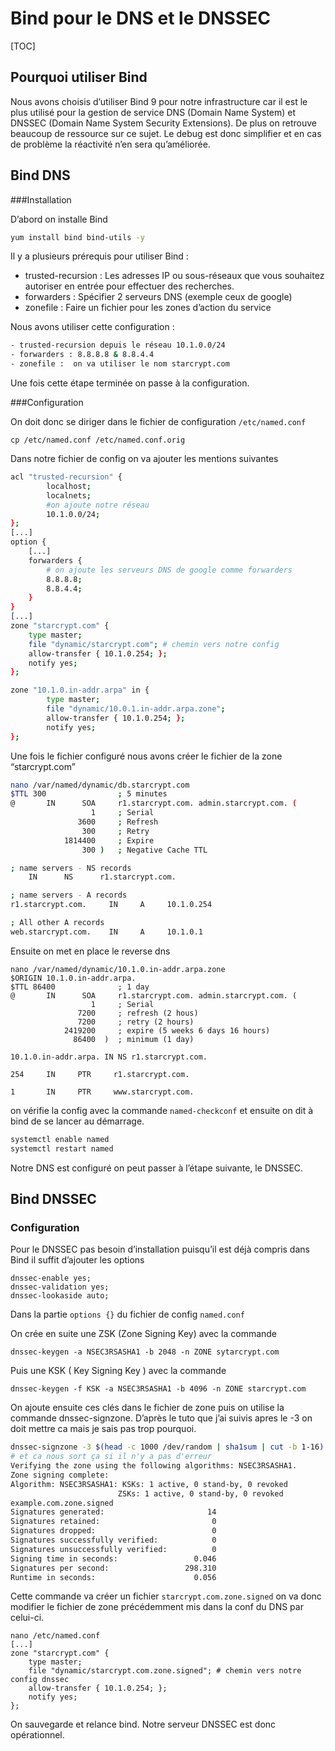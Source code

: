 # Bind pour le DNS et le DNSSEC



[TOC]

## Pourquoi utiliser Bind

Nous avons choisis d’utiliser Bind 9 pour notre infrastructure car il est le plus utilisé pour la gestion de service DNS (Domain Name System) et DNSSEC (Domain Name System Security Extensions). De plus on retrouve beaucoup de ressource sur ce sujet. Le debug est donc simplifier et en cas de problème la réactivité n’en sera qu’améliorée.

## Bind DNS

###Installation

D’abord on installe Bind

````bash
yum install bind bind-utils -y
````

Il y a plusieurs prérequis pour utiliser Bind :

- trusted-recursion : Les adresses IP ou sous-réseaux que vous souhaitez autoriser en entrée pour effectuer des recherches.
- forwarders : Spécifier 2 serveurs DNS (exemple ceux de google)
- zonefile : Faire un fichier pour les zones d’action du service



Nous avons utiliser cette configuration :

```bash
- trusted-recursion depuis le réseau 10.1.0.0/24
- forwarders : 8.8.8.8 & 8.8.4.4
- zonefile :  on va utiliser le nom starcrypt.com
```



Une fois cette étape terminée on passe à la configuration.

###Configuration

On doit donc se diriger dans le fichier de configuration `/etc/named.conf` 

```
cp /etc/named.conf /etc/named.conf.orig
```

Dans notre fichier de config on va ajouter les mentions suivantes

```bash
acl "trusted-recursion" {
        localhost;
        localnets;
        #on ajoute notre réseau
        10.1.0.0/24;
};
[...]
option {
    [...]
    forwarders {
    	# on ajoute les serveurs DNS de google comme forwarders
        8.8.8.8;
        8.8.4.4;
    }
}
[...]
zone "starcrypt.com" {
    type master;
    file "dynamic/starcrypt.com"; # chemin vers notre config
    allow-transfer { 10.1.0.254; };
    notify yes;
};

zone "10.1.0.in-addr.arpa" in {
        type master;
        file "dynamic/10.0.1.in-addr.arpa.zone";
        allow-transfer { 10.1.0.254; };
        notify yes;
};

```

Une fois le fichier configuré nous avons créer le fichier de la zone “starcrypt.com”

``````bash
nano /var/named/dynamic/db.starcrypt.com
$TTL 300                ; 5 minutes 
@       IN      SOA     r1.starcrypt.com. admin.starcrypt.com. (
                  1     ; Serial
               3600     ; Refresh
                300     ; Retry
            1814400     ; Expire
                300 )   ; Negative Cache TTL

; name servers - NS records
    IN      NS      r1.starcrypt.com.

; name servers - A records
r1.starcrypt.com.     IN     A     10.1.0.254

; All other A records
web.starcrypt.com.    IN     A     10.1.0.1
``````

Ensuite on met en place le reverse dns

```
nano /var/named/dynamic/10.1.0.in-addr.arpa.zone
$ORIGIN 10.1.0.in-addr.arpa.
$TTL 86400              ; 1 day
@       IN      SOA     r1.starcrypt.com. admin.starcrypt.com. (
                  1     ; Serial
               7200     ; refresh (2 hous)
               7200     ; retry (2 hours)
            2419200     ; expire (5 weeks 6 days 16 hours)
              86400  )  ; minimum (1 day)

10.1.0.in-addr.arpa. IN NS r1.starcrypt.com.

254     IN     PTR     r1.starcrypt.com.

1       IN     PTR     www.starcrypt.com.
```

on vérifie la config avec la commande `named-checkconf` et  ensuite on dit à bind de se lancer au démarrage.

``` bash
systemctl enable named
systemctl restart named
```

Notre DNS est configuré on peut passer à l’étape suivante, le DNSSEC.

## Bind DNSSEC

### Configuration

Pour le DNSSEC pas besoin d’installation puisqu’il est déjà compris dans Bind il suffit d’ajouter les options

```  
dnssec-enable yes;
dnssec-validation yes;
dnssec-lookaside auto;
```

Dans la partie `options {}` du fichier de config `named.conf`

On crée en suite une ZSK (Zone Signing Key) avec la commande 

```
dnssec-keygen -a NSEC3RSASHA1 -b 2048 -n ZONE sytarcrypt.com
```

Puis une KSK ( Key Signing Key ) avec la commande 

```
dnssec-keygen -f KSK -a NSEC3RSASHA1 -b 4096 -n ZONE starcrypt.com
```

On ajoute ensuite ces clés dans le fichier de zone puis on utilise la commande dnssec-signzone. D’après le tuto que j’ai suivis apres le -3 on doit mettre ca mais je sais pas trop pourquoi.

```bash
dnssec-signzone -3 $(head -c 1000 /dev/random | sha1sum | cut -b 1-16) -A -N INCREMENT -o starcrypt.com -t starcrypt.com.zone
# et ca nous sort ça si il n'y a pas d'erreur
Verifying the zone using the following algorithms: NSEC3RSASHA1.
Zone signing complete:
Algorithm: NSEC3RSASHA1: KSKs: 1 active, 0 stand-by, 0 revoked
                        ZSKs: 1 active, 0 stand-by, 0 revoked
example.com.zone.signed
Signatures generated:                       14
Signatures retained:                         0
Signatures dropped:                          0
Signatures successfully verified:            0
Signatures unsuccessfully verified:          0
Signing time in seconds:                 0.046
Signatures per second:                 298.310
Runtime in seconds:                      0.056
```

Cette commande va créer un fichier `starcrypt.com.zone.signed` on va donc modifier le fichier de zone précédemment mis dans la conf du DNS par celui-ci.

```
nano /etc/named.conf
[...]
zone "starcrypt.com" {
    type master;
    file "dynamic/starcrypt.com.zone.signed"; # chemin vers notre config dnssec
    allow-transfer { 10.1.0.254; };
    notify yes;
};
```

On sauvegarde et relance bind. Notre serveur DNSSEC est donc opérationnel.